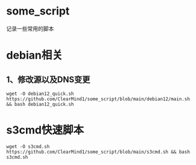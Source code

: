 # some_script
记录一些常用的脚本

# debian相关
## 1、修改源以及DNS变更
```shell
wget -O debian12_quick.sh https://github.com/ClearMind1/some_script/blob/main/debian12/main.sh && bash debian12_quick.sh
```

# s3cmd快速脚本
```shell
wget -O s3cmd.sh https://github.com/ClearMind1/some_script/blob/main/s3cmd.sh && bash s3cmd.sh
```